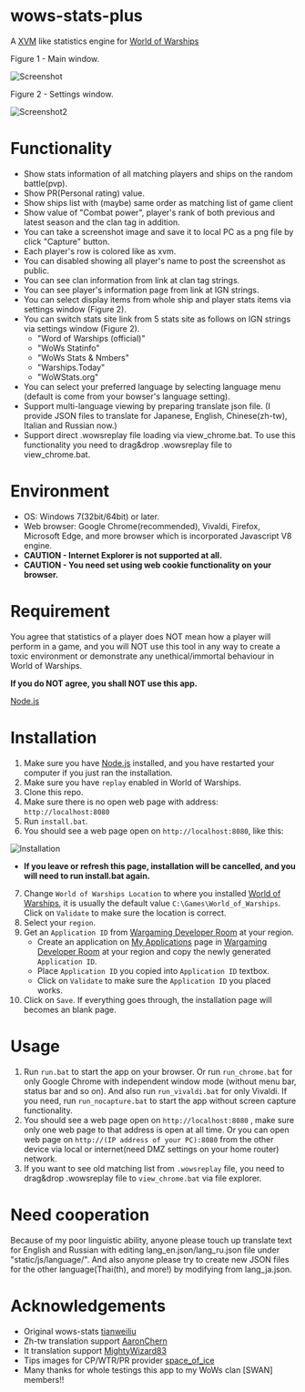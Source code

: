# wows-stats-plus
A [XVM](http://www.modxvm.com/en/) like statistics engine for [World of Warships](http://worldofwarships.com/)


Figure 1 - Main window.

![Screenshot](https://i.imgur.com/b3CKQSO.png?1)


Figure 2 - Settings window.

![Screenshot2](https://i.imgur.com/g1M7RLr.png)

# Functionality
- Show stats information of all matching players and ships on the random battle(pvp).
- Show PR(Personal rating) value.
- Show ships list with (maybe) same order as matching list of game client
- Show value of "Combat power", player's rank of both previous and latest season and the clan tag in addition. 
- You can take a screenshot image and save it to local PC as a png file by click "Capture" button.
- Each player's row is colored like as xvm.
- You can disabled showing all player's name to post the screenshot as public.
- You can see clan information from link at clan tag strings.
- You can see player's information page from link at IGN strings.
- You can select display items from whole ship and player stats items via settings window (Figure 2).
- You can switch stats site link from 5 stats site as follows on IGN strings via settings window (Figure 2).
    * "Word of Warships (official)"
    * "WoWs Statinfo"
    * "WoWs Stats & Nmbers"
    * "Warships.Today"
    * "WoWStats.org"
- You can select your preferred language by selecting language menu (default is come from your bowser's language setting).
- Support multi-language viewing by preparing translate json file.
    (I provide JSON files to translate for Japanese, English, Chinese(zh-tw), Italian and Russian now.)
- Support direct .wowsreplay file loading via view_chrome.bat. To use this functionality you need to drag&drop .wowsreplay file to view_chrome.bat.

# Environment
- OS: Windows 7(32bit/64bit) or later.
- Web browser: Google Chrome(recommended), Vivaldi, Firefox, Microsoft Edge, and more browser which is incorporated Javascript V8 engine.
- **CAUTION - Internet Explorer is not supported at all.**
- **CAUTION - You need set using web cookie functionality on your browser.**

# Requirement
You agree that statistics of a player does NOT mean how a player will perform in a game, and you will NOT use this tool in any way to create a toxic environment or demonstrate any unethical/immortal behaviour in World of Warships.

**If you do NOT agree, you shall NOT use this app.**

[Node.js](https://nodejs.org/en/)

# Installation
1. Make sure you have [Node.js](https://nodejs.org/en/) installed, and you have restarted your computer if you just ran the installation.
2. Make sure you have `replay` enabled in World of Warships.
3. Clone this repo.
4. Make sure there is no open web page with address: `http://localhost:8080` 
5. Run `install.bat`.
6. You should see a web page open on `http://localhost:8080`, like this:

![Installation](http://i.imgur.com/0Z2byWH.png)
- **If you leave or refresh this page, installation will be cancelled, and you will need to run install.bat again.**
7. Change `World of Warships Location` to where you installed [World of Warships](http://worldofwarships.com/), it is usually the default value `C:\Games\World_of_Warships`. Click on `Validate` to make sure the location is correct.
8. Select your `region`.
9. Get an `Application ID` from [Wargaming Developer Room](https://developers.wargaming.net/?language=en) at your region.
    * Create an application on [My Applications](https://na.wargaming.net/developers/applications/) page in [Wargaming Developer Room](http://na.wargaming.net/developers/) at your region and copy the newly generated `Application ID`.
    * Place `Application ID` you copied into `Application ID` textbox.
    * Click on `Validate` to make sure the `Application ID` you placed works.
10. Click on `Save`. If everything goes through, the installation page will becomes an blank page.

# Usage
1. Run `run.bat` to start the app on your browser. Or run `run_chrome.bat` for only Google Chrome with independent window mode (without menu bar, status bar and so on). And also run `run_vivaldi.bat` for only Vivaldi. If you need, run `run_nocapture.bat` to start the app without screen capture functionality.
2. You should see a web page open on `http://localhost:8080` , make sure only one web page to that address is open at all time. Or you can open web page on `http://(IP address of your PC):8080` from the other device via local or internet(need DMZ settings on your home router) network.
3. If you want to see old matching list from `.wowsreplay` file, you need to drag&drop .wowsreplay file to `view_chrome.bat` via file explorer.

# Need cooperation
Because of my poor linguistic ability, anyone please touch up translate text for English and Russian with editing lang_en.json/lang_ru.json file under "static/js/language/".
And also anyone please try to create new JSON files for the other language(Thai(th), and more!) by modifying from lang_ja.json. 

# Acknowledgements
- Original wows-stats [tianweiliu](https://github.com/tianweiliu/wows-stats)
- Zh-tw translation support [AaronChern](https://github.com/AaronChern)
- It translation support [MightyWizard83](https://github.com/MightyWizard83)
- Tips images for CP/WTR/PR provider [space_of_ice](https://worldofwarships.asia/en/community/accounts/2008515040-space_of_ice/)
- Many thanks for whole testings this app to my WoWs clan [SWAN] members!!
